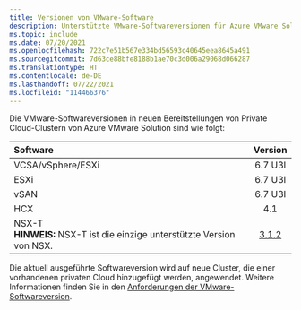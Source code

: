 ```yaml
---
title: Versionen von VMware-Software
description: Unterstützte VMware-Softwareversionen für Azure VMware Solution
ms.topic: include
ms.date: 07/20/2021
ms.openlocfilehash: 722c7e51b567e334bd56593c40645eea8645a491
ms.sourcegitcommit: 7d63ce88bfe8188b1ae70c3d006a29068d066287
ms.translationtype: HT
ms.contentlocale: de-DE
ms.lasthandoff: 07/22/2021
ms.locfileid: "114466376"
---
```

<!-- Used in faq.md and concepts-private-clouds-clusters#host-maintenance-and-lifecycle-management -->


Die VMware-Softwareversionen in neuen Bereitstellungen von Private Cloud-Clustern von Azure VMware Solution sind wie folgt:

| Software              |    Version   |
| :---                  |     :---:    |
| VCSA/vSphere/ESXi |    6.7 U3l   | 
| ESXi                  |    6.7 U3l   | 
| vSAN                  |    6.7 U3l   |
| HCX                   |    4.1       |
| NSX-T <br />**HINWEIS:** NSX-T ist die einzige unterstützte Version von NSX.               |      [3.1.2](https://docs.vmware.com/en/VMware-NSX-T-Data-Center/3.1/rn/VMware-NSX-T-Data-Center-312-Release-Notes.html)     |


Die aktuell ausgeführte Softwareversion wird auf neue Cluster, die einer vorhandenen privaten Cloud hinzugefügt werden, angewendet. Weitere Informationen finden Sie in den [Anforderungen der VMware-Softwareversion](https://docs.vmware.com/en/VMware-HCX/4.1/hcx-user-guide/GUID-54E5293B-8707-4D29-BFE8-EE63539CC49B.html).

